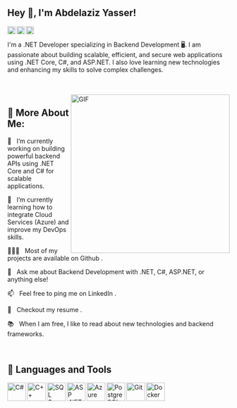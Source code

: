 ## Hey 👋, I'm Abdelaziz Yasser!

<a href='https://www.linkedin.com/in/abdelaziz-yasser/'><img align='left' alt="linkedin" src="https://raw.githubusercontent.com/rahul-jha98/rahul-jha98/561d474902b59c7429ec22bb73e225696c27b202/assets/linkedin.svg" height='18px'/></a>
<a href='https://twitter.com/abdulaziz_yasser'><img align='left' alt="twitter" src="https://raw.githubusercontent.com/rahul-jha98/rahul-jha98/561d474902b59c7429ec22bb73e225696c27b202/assets/twitter.svg" height='18px'/></a>
<a href='https://www.kaggle.com/abdulaziz-yasser'><img alt="kaggle" src="https://raw.githubusercontent.com/rahul-jha98/rahul-jha98/561d474902b59c7429ec22bb73e225696c27b202/assets/kaggle.svg" height='18px'/></a>

I'm a .NET Developer specializing in Backend Development 🖥️. I am passionate about building scalable, efficient, and secure web applications using .NET Core, C#, and ASP.NET. I also love learning new technologies and enhancing my skills to solve complex challenges.

<br /> <br /> <img align="right" alt="GIF" src="https://raw.githubusercontent.com/rahul-jha98/rahul-jha98/main/techstack.gif" width="360px"/>
## 🧐 More About Me:

🔭   I’m currently working on building powerful backend APIs using .NET Core and C# for scalable applications.

🌱   I’m currently learning how to integrate Cloud Services (Azure) and improve my DevOps skills.

👨🏻‍💻   Most of my projects are available on Github
.

💬   Ask me about Backend Development with .NET, C#, ASP.NET, or anything else!

📫   Feel free to ping me on LinkedIn
.

📝   Checkout my resume
.

📚   When I am free, I like to read about new technologies and backend frameworks.

<br>

## 🔨 Languages and Tools

<a href="https://docs.microsoft.com/en-us/dotnet/csharp/" target="_blank">
  <img align="left" src="https://encrypted-tbn0.gstatic.com/images?q=tbn:ANd9GcSPO8cA8sAHtXEDYFeK_prPOvLgJk10fgc8_g&s" alt="C#" height="42px"/>
</a>
<a href="https://en.wikipedia.org/wiki/C%2B%2B" target="_blank">
  <img align="left" src="https://download.logo.wine/logo/C%2B%2B/C%2B%2B-Logo.wine.png" alt="C++" height="42px"/>
</a>
<a href="https://www.sqlservercentral.com/" target="_blank">
  <img align="left" src="https://upload.wikimedia.org/wikipedia/de/8/8c/Microsoft_SQL_Server_Logo.svg" alt="SQL Server" height="42px"/>
</a>
<a href="https://dotnet.microsoft.com/en-us/apps/aspnet" target="_blank">
  <img align="left" src="https://s2kdesign.com/wp-content/uploads/2016/11/aspnetcore-e1479370203357-417x300.png" alt="ASP .NET Core" height="42px"/>
</a>
<a href="https://azure.microsoft.com/" target="_blank">
  <img align="left" src="https://encrypted-tbn0.gstatic.com/images?q=tbn:ANd9GcR74gam8kg_Mb10Df2vjG_oGeSLEjhCPoWWLw&s" alt="Azure" height="42px"/>
</a>
<a href="https://www.postgresql.org/" target="_blank">
  <img align="left" src="https://img.icons8.com/ios/452/postgresql.png" alt="PostgreSQL" height="42px"/>
</a>
<a href="https://git-scm.com/" target="_blank">
  <img align="left" src="https://img.icons8.com/ios/452/git.png" alt="Git" height="42px"/>
</a>
<a href="https://www.docker.com/" target="_blank">
  <img align="left" src="https://img.icons8.com/ios/452/docker.png" alt="Docker" height="42px"/>
</a>

<br>

</a>
